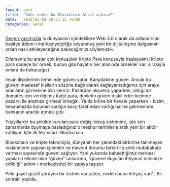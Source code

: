 ```yaml
---
layout: post
title:  "Sahi nedir bu Blockchain Allah aşkına?"
date:   2018-03-02 08:33:15 +0300
categories: Genel
---
```


[Geçen yazımızda](http://ademimerkezi.com/genel/2018/03/01/Geceleri-uykunuzu-ne-kaciriyor.html) iş dünyasının içindekilere Web 3.0 olarak da adlandırılan basitçe âdem-i merkeziyetçiliğe soyunmuş yeni bir dijitalleşme dalgasının onları nasıl etkileyeceğine bakacağımızı söylemiştik. 

Dilerseniz bu aralar çok konuşulan Kripto Para konusuyla başlayalım (Kripto para sadece bir örnek, bunun gibi hayatın her alanında örnekler var, sırasıyla onlara da bakacağız)

İnsan ilişkilerinin temelinde güven yatar. Karşıdakine güven. Ancak bu güveni maalesef kişilerin sözüne bağlı olarak sağlayamadığımız için araya aracıların girmesine izin veririz. Pazardan alışveriş yaparken, aldığımız domates için verdiğimiz kağıt para, devletin güven teşkil eder biçimde pazarcı ile aramıza girmesi örneğin. Ya da birine bir havale yaparken - bizim hesabımızda bulunan varlığın karşı tarafından varlığı haline gelmesinde bankanın araclık etmesi gibi. 

Yüzyıllardır bu şekilde kurulan para değiş-tokuş sistemine, işte son zamanlarda duymaya başladığınız o meşhur terimlerle artık yeni bir aktör katılıyor. İşte ilk terimimiz: Blockchain. 

Blockchain ve kripto teknolojisi, dünyanın her yanındaki birbirine tanımayan makinelerin yapılan işlemleri ve mevcut durumu birbiri ile anlık mutabakata varması sayesinde güveni sağlıyor. 
Yani yukarıda bahsettiğimiz merkezi yapıların elinde olan “güven” unsurunu, “güvene duyulan ihtiyacın minimize edildiği” adem-i merkeziyetçi bir yapıya taşıyor.

Peki gayet güzel yürüyen bir sistem var zaten, neden buna ihtiyaç var?.. Bir sonraki yazıda.. 
